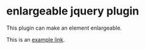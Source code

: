 enlargeable jquery plugin
===========

This plugin can make an element enlargeable.

This is an [example link](http://jsfiddle.net/popallo/fwVwJ/).
